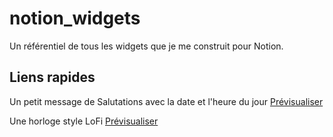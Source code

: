# notion_widgets
Un référentiel de tous les widgets que je me construit pour Notion.
## Liens rapides
Un petit message de Salutations avec la date et l'heure du jour [Prévisualiser](https://taggaddaaaa.github.io/notion_widgets/greetings.html)

Une horloge style LoFi [Prévisualiser](https://taggaddaaaa.github.io/notion_widgets/Clock.html)
